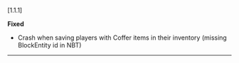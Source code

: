 [1.1.1]

**Fixed**
* Crash when saving players with Coffer items in their inventory (missing BlockEntity id in NBT)

***

